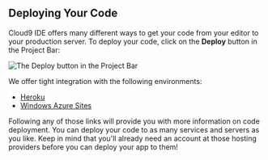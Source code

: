 ## Deploying Your Code

Cloud9 IDE offers many different ways to get your code from your editor to your production server. To deploy your code, click on the **Deploy** button in the Project Bar:

![The Deploy button in the Project Bar](./images/deployButton.png)

We offer tight integration with the following environments:

* [Heroku](deploying_to_heroku.html)
* [Windows Azure Sites](deploying_to_windows_azure.html)

Following any of those links will provide you with more information on code deployment. You can deploy your code to as many services and servers as you like. Keep in mind that you'll already need an account at those hosting providers before you can deploy your app to them!